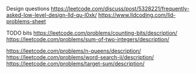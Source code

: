 Design questions
https://leetcode.com/discuss/post/5328221/frequently-asked-low-level-design-lld-qu-l0xk/
https://www.lldcoding.com/lld-problems-sheet


TODO
bits
https://leetcode.com/problems/counting-bits/description/
https://leetcode.com/problems/sum-of-two-integers/description/

https://leetcode.com/problems/n-queens/description/
https://leetcode.com/problems/word-search-ii/description/
https://leetcode.com/problems/target-sum/description/